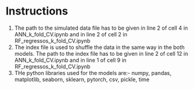 # Instructions

1. The path to the simulated data file has to be given in line 2 of cell 4 in ANN_k_fold_CV.ipynb and in line 2 of cell 2 in RF_regressos_k_fold_CV.ipynb
2. The index file is used to shuffle the data in the same way in the both models. The path to the index file has to be given in line 2 of cell 12 in ANN_k_fold_CV.ipynb and in line 1 of cell 9 in RF_regressos_k_fold_CV.ipynb
3. THe python libraries used for the models are:- numpy, pandas, matplotlib, seaborn, sklearn, pytorch, csv, pickle, time
